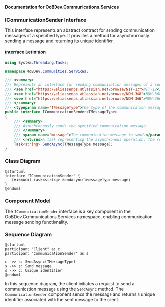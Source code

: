 **Documentation for OoBDev.Communications.Services**

### ICommunicationSender Interface

This interface represents an abstract contract for sending communication messages of a specified type. It provides a method for asynchronously sending a message and returning its unique identifier.

#### Interface Definition

```ICommunicationSender.cs
using System.Threading.Tasks;

namespace OoBDev.Communities.Services;

/// <summary>
/// Represents an interface for sending communication messages of a specified type.
/// <see href="https://eliassenps.atlassian.net/browse/NIT-12">NIT-12</see>
/// <see href="https://eliassenps.atlassian.net/browse/NDM-368">NDM-368</see>
/// <see href="https://eliassenps.atlassian.net/browse/NDM-366">NDM-366</see>
/// </summary>
/// <typeparam name="TMessageType">The type of the communication message.</typeparam>
public interface ICommunicationSender<TMessageType>
{
    /// <summary>
    /// Asynchronously sends the specified communication message.
    /// </summary>
    /// <param name="message">The communication message to send.</param>
    /// <returns>A task representing the asynchronous operation. The result is the unique identifier associated with the sent message.</returns>
    Task<string> SendAsync(TMessageType message);
}
```

### Class Diagram

```plantuml
@startuml
interface "ICommunicationSender" {
  -[#166DCB] Task<string> SendAsync(TMessageType message)
}
@enduml
```

### Component Model

The `ICommunicationSender` interface is a key component in the OoBDev.Communications.Services namespace, enabling communication message sending functionality.

### Sequence Diagram

```plantuml
@startuml
participant "Client" as c
participant "CommunicationSender" as s

c ->> s: SendAsync(TMessageType)
s ->> s: Send message
s ->> c: Unique identifier
@enduml
```

In this sequence diagram, the client initiates a request to send a communication message using the `SendAsync` method. The `CommunicationSender` component sends the message and returns a unique identifier associated with the sent message to the client.